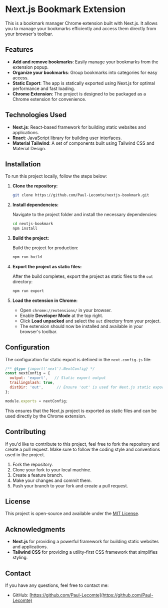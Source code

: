 
# Next.js Bookmark Extension

This is a bookmark manager Chrome extension built with Next.js. It allows you to manage your bookmarks efficiently and access them directly from your browser's toolbar.

## Features

- **Add and remove bookmarks**: Easily manage your bookmarks from the extension popup.
- **Organize your bookmarks**: Group bookmarks into categories for easy access.
- **Static Export**: The app is statically exported using Next.js for optimal performance and fast loading.
- **Chrome Extension**: The project is designed to be packaged as a Chrome extension for convenience.

## Technologies Used

- **Next.js**: React-based framework for building static websites and applications.
- **React**: JavaScript library for building user interfaces.
- **Material Tailwind**: A set of components built using Tailwind CSS and Material Design.

## Installation

To run this project locally, follow the steps below:

1. **Clone the repository:**

   ```bash
   git clone https://github.com/Paul-Lecomte/nextjs-bookmark.git
   ```

2. **Install dependencies:**

   Navigate to the project folder and install the necessary dependencies:

   ```bash
   cd nextjs-bookmark
   npm install
   ```

3. **Build the project:**

   Build the project for production:

   ```bash
   npm run build
   ```

4. **Export the project as static files:**

   After the build completes, export the project as static files to the `out` directory:

   ```bash
   npm run export
   ```

5. **Load the extension in Chrome:**

    - Open `chrome://extensions/` in your browser.
    - Enable **Developer Mode** at the top right.
    - Click **Load unpacked** and select the `out` directory from your project.
    - The extension should now be installed and available in your browser's toolbar.

## Configuration

The configuration for static export is defined in the `next.config.js` file:

```js
/** @type {import('next').NextConfig} */
const nextConfig = {
  output: 'export',   // Static export output
  trailingSlash: true,
  distDir: 'out',      // Ensure 'out' is used for Next.js static export folder
};

module.exports = nextConfig;
```

This ensures that the Next.js project is exported as static files and can be used directly by the Chrome extension.

## Contributing

If you'd like to contribute to this project, feel free to fork the repository and create a pull request. Make sure to follow the coding style and conventions used in the project.

1. Fork the repository.
2. Clone your fork to your local machine.
3. Create a feature branch.
4. Make your changes and commit them.
5. Push your branch to your fork and create a pull request.

## License

This project is open-source and available under the [MIT License](LICENSE).

## Acknowledgments

- **Next.js** for providing a powerful framework for building static websites and applications.
- **Tailwind CSS** for providing a utility-first CSS framework that simplifies styling.

## Contact

If you have any questions, feel free to contact me:

- GitHub: [https://github.com/Paul-Lecomte](https://github.com/Paul-Lecomte)
